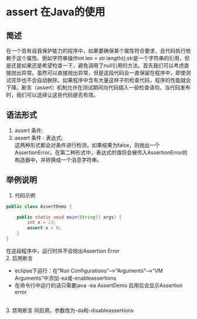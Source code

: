 # assert 在Java的使用
## 简述
在一个具有自我保护能力的程序中，如果要确保某个属性符合要求，且代码执行依赖于这个属性。例如字符串操作int len = str.length();str是一个字符串的引用，但是还是如果还是希望检查一下，避免调用了null引用的方法。首先我们可以考虑直接抛出异常。虽然可以直接抛出异常，但是这段代码会一直保留在程序中，即使测试完毕也不会自动删除。如果程序中含有大量这样子的检查代码，程序的性能就会下降。断言（assert）机制允许在测试期间向代码插入一些检查语句。当代码发布时，我们可以选择让这些代码是否有效。
## 语法形式
1. assert 条件;
2. assert 条件 : 表达式;<br>
这两种形式都会对条件进行检测，如果结果为false，则抛出一个AssertionError。在第二种形式中，表达式的值将会被传入AssertionError的构造器中，并转换成一个消息字符串。
## 举例说明
1. 代码示例
``` java
public class AssertDemo {

    public static void main(String[] args) {
        int x = 23;
        assert x < 0;
    }
}
```
在这段程序中，运行时并不会抛出Assertion Error<br>
2. 启用断言
- eclipse下运行：在“Run Configurations”–>“Arguments”–>“VM Arguments”中添加-ea或-enableassertions
- 在命令行中运行的话只需要java -ea AssertDemo 
启用后会显示Assertion error  
<br />
3.  禁用断言
同启用，参数改为-da和-disableassertions
